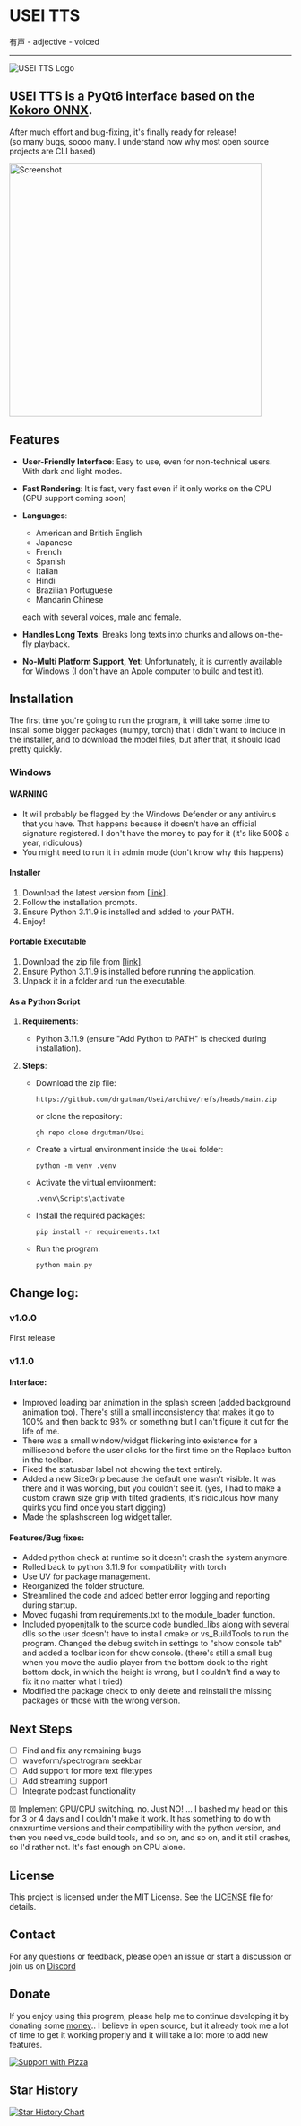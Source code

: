 # USEI TTS
有声 - adjective - voiced

---

![USEI TTS Logo](https://github.com/drgutman/Usei/blob/main/ui/res/banner.gif)

## USEI TTS is a PyQt6 interface based on the [Kokoro ONNX](https://github.com/thewh1teagle/kokoro-onnx).

  After much effort and bug-fixing, it's finally ready for release!<br>
  (so many bugs, soooo many. I understand now why most open source projects are CLI based)<br>

<a href="https://github.com/drgutman/Usei/blob/main/ui/res/screenshot.png?raw=true" target="_blank">
  <img src="https://github.com/drgutman/Usei/blob/main/ui/res/screenshot.png?raw=true" alt="Screenshot" width="450"/>
</a>

## Features

- **User-Friendly Interface**:
  Easy to use, even for non-technical users.<br>
  With dark and light modes.

- **Fast Rendering**: 
  It is fast, very fast even if it only works on the CPU (GPU support coming soon)
  
- **Languages**:
  - American and British English
  - Japanese
  - French
  - Spanish
  - Italian
  - Hindi
  - Brazilian Portuguese
  - Mandarin Chinese 
  
  each with several voices, male and female.

- **Handles Long Texts**:
  Breaks long texts into chunks and allows on-the-fly playback.
  
- **No-Multi Platform Support, Yet**:
  Unfortunately, it is currently available for Windows (I don't have an Apple computer to build and test it). 

## Installation

  The first time you're going to run the program, it will take some time to install some bigger packages (numpy, torch) that I didn't want to include in the installer, and to download the model files, but after that, it should load pretty quickly.

### Windows
#### WARNING 
  - It will probably be flagged by the Windows Defender or any antivirus that you have. That happens because it doesn't have an official signature registered. I don't have the money to pay for it (it's like 500$ a year, ridiculous) 
  - You might need to run it in admin mode (don't know why this happens)

#### Installer

1. Download the latest version from [[link](https://github.com/drgutman/Usei/releases/download/v1.1.0/Usei_Setup.exe)].
2. Follow the installation prompts.
3. Ensure Python 3.11.9 is installed and added to your PATH.
4. Enjoy!

#### Portable Executable

1. Download the zip file from [[link](https://github.com/drgutman/Usei/releases/download/v1.1.0/usei-portable.zip)].
2. Ensure Python 3.11.9 is installed before running the application.
3. Unpack it in a folder and run the executable.

#### As a Python Script

1. **Requirements**:
   - Python 3.11.9 (ensure "Add Python to PATH" is checked during installation).

2. **Steps**:
   - Download the zip file:
     ```
     https://github.com/drgutman/Usei/archive/refs/heads/main.zip
     ```
     or clone the repository:
     ```
     gh repo clone drgutman/Usei
     ```
   - Create a virtual environment inside the `Usei` folder:
     ```
     python -m venv .venv
     ```
   - Activate the virtual environment:
     ```
     .venv\Scripts\activate
     ```
   - Install the required packages:
     ```
     pip install -r requirements.txt
     ```
   - Run the program:
     ```
     python main.py
     ```

## Change log:
### v1.0.0
  First release

### v1.1.0
  #### Interface:
  - Improved loading bar animation in the splash screen (added background animation too). There's still a small inconsistency that makes it go to 100% and then back to 98% or something but I can't figure it out for the life of me.             
  - There was a small window/widget flickering into existence for a millisecond before the user clicks for the first time on the Replace button in the toolbar.
  - Fixed the statusbar label not showing the text entirely. 
  - Added a new SizeGrip because the default one wasn't visible. It was there and it was working, but you couldn't see it.
                (yes, I had to make a custom drawn size grip with tilted gradients, it's ridiculous how many quirks you find once you start digging)
  - Made the splashscreen log widget taller.

  #### Features/Bug fixes:
  - Added python check at runtime so it doesn't crash the system anymore.
  - Rolled back to python 3.11.9 for compatibility with torch
  - Use UV for package management.
  - Reorganized the folder structure.
  - Streamlined the code and added better error logging and reporting during startup.
  - Moved fugashi from requirements.txt to the module_loader function.
  - Included pyopenjtalk to the source code bundled_libs along with several dlls so the user doesn't have to install cmake or vs_BuildTools to run the program.
            Changed the debug switch in settings to "show console tab" and added a toolbar icon for show console.
                (there's still a small bug when you move the audio player from the bottom dock to the right bottom dock, in which the height is wrong,
                but I couldn't find a way to fix it no matter what I tried)
  - Modified the package check to only delete and reinstall the missing packages or those with the wrong version.


## Next Steps

- [ ] Find and fix any remaining bugs
- [ ] waveform/spectrogram seekbar
- [ ] Add support for more text filetypes
- [ ] Add streaming support
- [ ] Integrate podcast functionality

☒ Implement GPU/CPU switching. no. Just NO! ... I bashed my head on this for 3 or 4 days and I couldn't make it work. It has something to do with onnxruntime versions and their compatibility with the python version, and then you need vs_code build tools, and so on, and so on, and it still crashes, so I'd rather not. It's fast enough on CPU alone.


## License

This project is licensed under the MIT License. See the [LICENSE](LICENSE) file for details.

## Contact

For any questions or feedback, please open an issue or start a discussion or join us on [Discord](https://discord.gg/x4s4Wznt)

## Donate

If you enjoy using this program, please help me to continue developing it by donating some [money](http://paypal.me/drgutman/20)..
I believe in open source, but it already took me a lot of time to get it working properly and it will take a lot more to add new features.
 
<a href="http://paypal.me/drgutman/20" target="_blank">
  <img src="https://github.com/drgutman/Usei/blob/main/ui/res/pizza.gif?raw=true" alt="Support with Pizza"/>
</a>


## Star History

[![Star History Chart](https://api.star-history.com/svg?repos=drgutman/Usei&type=Date)](https://www.star-history.com/#drgutman/Usei&Date)


